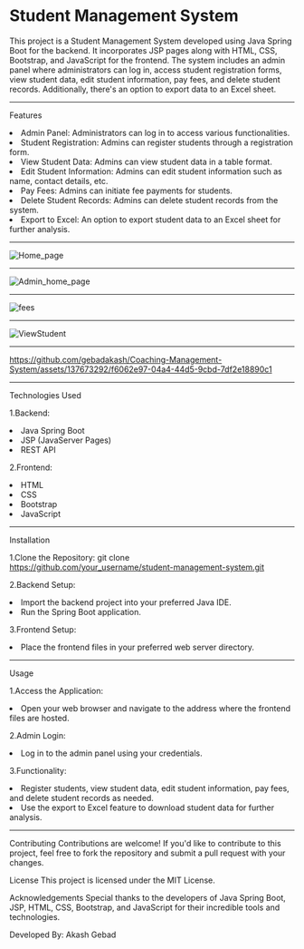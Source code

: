 <h1>Student Management System</h1>


This project is a Student Management System developed using Java Spring Boot for the backend. It incorporates JSP pages along with HTML, CSS, Bootstrap, and JavaScript for the frontend. 
The system includes an admin panel where administrators can log in, access student registration forms, view student data, edit student information, pay fees, and delete student records. 
Additionally, there's an option to export data to an Excel sheet.

<hr>

Features

<li>Admin Panel: Administrators can log in to access various functionalities.</li>
<li>Student Registration: Admins can register students through a registration form.</li>
<li>View Student Data: Admins can view student data in a table format.</li>
<li>Edit Student Information: Admins can edit student information such as name, contact details, etc.</li>
<li>Pay Fees: Admins can initiate fee payments for students.</li>
<li>Delete Student Records: Admins can delete student records from the system.</li>
<li>Export to Excel: An option to export student data to an Excel sheet for further analysis.</li>

<hr>

![Home_page](https://github.com/gebadakash/Coaching-Management-System/assets/137673292/501e5dfe-a22e-42e1-9248-cf58184c40a7)

<hr>

![Admin_home_page](https://github.com/gebadakash/Coaching-Management-System/assets/137673292/92faacbc-42f2-45d4-abf6-58eabdb416fb)

<hr>

![fees](https://github.com/gebadakash/Coaching-Management-System/assets/137673292/43e83d6e-df7c-4553-9b11-48e3a5537332)

<hr>

![ViewStudent](https://github.com/gebadakash/Coaching-Management-System/assets/137673292/fcb68996-2c49-463b-8ee2-6279a11ebedb)

<hr>

https://github.com/gebadakash/Coaching-Management-System/assets/137673292/f6062e97-04a4-44d5-9cbd-7df2e18890c1

<hr>

Technologies Used

1.Backend:
<li>Java Spring Boot</li>
<li>JSP (JavaServer Pages)</li>
<li>REST API</li>

2.Frontend:
<li>HTML</li>
<li>CSS</li>
<li>Bootstrap</li>
<li>JavaScript</li>

<hr>

Installation

1.Clone the Repository:
git clone https://github.com/your_username/student-management-system.git

2.Backend Setup:
<li>Import the backend project into your preferred Java IDE.</li>
<li>Run the Spring Boot application.</li>

3.Frontend Setup:
<li>Place the frontend files in your preferred web server directory.</li>

<hr>

Usage

1.Access the Application:
<li>Open your web browser and navigate to the address where the frontend files are hosted.</li>

2.Admin Login:
<li>Log in to the admin panel using your credentials.</li>

3.Functionality:
<li>Register students, view student data, edit student information, pay fees, and delete student records as needed.</li>
<li>Use the export to Excel feature to download student data for further analysis.</li>

<hr>


Contributing
Contributions are welcome! If you'd like to contribute to this project, feel free to fork the repository and submit a pull request with your changes.

License
This project is licensed under the MIT License.

Acknowledgements
Special thanks to the developers of Java Spring Boot, JSP, HTML, CSS, Bootstrap, and JavaScript for their incredible tools and technologies.


Developed By: Akash Gebad
